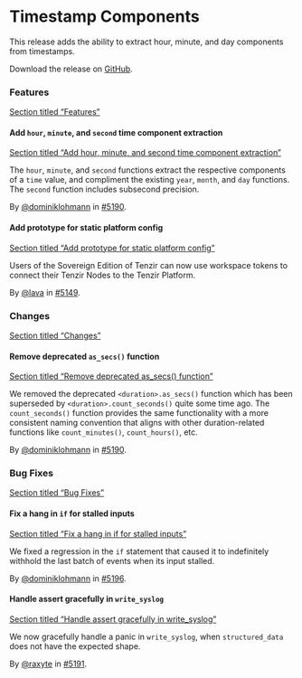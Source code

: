 # Timestamp Components

This release adds the ability to extract hour, minute, and day components from timestamps.

Download the release on [GitHub](https://github.com/tenzir/tenzir/releases/tag/v5.1.6).

### Features

[Section titled “Features”](#features)

#### Add `hour`, `minute`, and `second` time component extraction

[Section titled “Add hour, minute, and second time component extraction”](#add-hour-minute-and-second-time-component-extraction)

The `hour`, `minute`, and `second` functions extract the respective components of a `time` value, and compliment the existing `year`, `month`, and `day` functions. The `second` function includes subsecond precision.

By [@dominiklohmann](https://github.com/dominiklohmann) in [#5190](https://github.com/tenzir/tenzir/pull/5190).

#### Add prototype for static platform config

[Section titled “Add prototype for static platform config”](#add-prototype-for-static-platform-config)

Users of the Sovereign Edition of Tenzir can now use workspace tokens to connect their Tenzir Nodes to the Tenzir Platform.

By [@lava](https://github.com/lava) in [#5149](https://github.com/tenzir/tenzir/pull/5149).

### Changes

[Section titled “Changes”](#changes)

#### Remove deprecated `as_secs()` function

[Section titled “Remove deprecated as\_secs() function”](#remove-deprecated-as_secs-function)

We removed the deprecated `<duration>.as_secs()` function which has been superseded by `<duration>.count_seconds()` quite some time ago. The `count_seconds()` function provides the same functionality with a more consistent naming convention that aligns with other duration-related functions like `count_minutes()`, `count_hours()`, etc.

By [@dominiklohmann](https://github.com/dominiklohmann) in [#5190](https://github.com/tenzir/tenzir/pull/5190).

### Bug Fixes

[Section titled “Bug Fixes”](#bug-fixes)

#### Fix a hang in `if` for stalled inputs

[Section titled “Fix a hang in if for stalled inputs”](#fix-a-hang-in-if-for-stalled-inputs)

We fixed a regression in the `if` statement that caused it to indefinitely withhold the last batch of events when its input stalled.

By [@dominiklohmann](https://github.com/dominiklohmann) in [#5196](https://github.com/tenzir/tenzir/pull/5196).

#### Handle assert gracefully in `write_syslog`

[Section titled “Handle assert gracefully in write\_syslog”](#handle-assert-gracefully-in-write_syslog)

We now gracefully handle a panic in `write_syslog`, when `structured_data` does not have the expected shape.

By [@raxyte](https://github.com/raxyte) in [#5191](https://github.com/tenzir/tenzir/pull/5191).